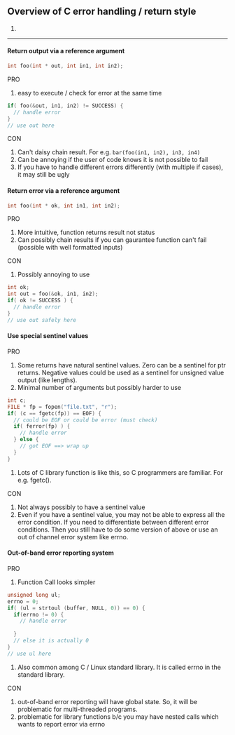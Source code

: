 ## Overview of C error handling / return style

1. 

---

#### Return output via a reference argument

```c
int foo(int * out, int in1, int in2);
```

PRO

  1. easy to execute / check for error at the same time

  ```c
  if( foo(&out, in1, in2) != SUCCESS) {
    // handle error
  }
  // use out here
  ```

CON

  1. Can't daisy chain result. For e.g. `bar(foo(in1, in2), in3, in4)`
  1. Can be annoying if the user of code knows it is not possible to fail
  1. If you have to handle different errors differently (with multiple if cases), it may still be ugly

#### Return error via a reference argument

```c
int foo(int * ok, int in1, int in2);
```

PRO

  1. More intuitive, function returns result not status
  1. Can possibly chain results if you can gaurantee function can't fail (possible with well formatted inputs)

CON

  1. Possibly annoying to use
  
  ```c
  int ok;
  int out = foo(&ok, in1, in2);
  if( ok != SUCCESS ) {
    // handle error
  }
  // use out safely here
  ```
    
#### Use special sentinel values

PRO
  1. Some returns have natural sentinel values. Zero can be a sentinel for ptr returns. Negative values could be used as a sentinel for unsigned value output (like lengths).
  1. Minimal number of arguments but possibly harder to use
  
  ```c
  int c;
  FILE * fp = fopen("file.txt", "r");
  if( (c == fgetc(fp)) == EOF) {
    // could be EOF or could be error (must check)
    if( ferror(fp) ) {
      // handle error
    } else {
      // got EOF ==> wrap up 
    }
  }
  ```
  
  1. Lots of C library function is like this, so C programmers are familiar. For e.g. fgetc().
  
CON

  1. Not always possibly to have a sentinel value
  1. Even if you have a sentinel value, you may not be able to express all the error condition. 
    If you need to differentiate between different error conditions. Then you still have to do some version of above or use an out of channel error system like errno.
    
#### Out-of-band error reporting system

PRO

  1. Function Call looks simpler
  
  ```c
  unsigned long ul; 
  errno = 0;
  if( (ul = strtoul (buffer, NULL, 0)) == 0) {
    if(errno != 0) {
      // handle error
      
    }
    // else it is actually 0
  }
  // use ul here
  ```
  
  1. Also common among C / Linux standard library. It is called errno in the standard library.
  
CON

  1. out-of-band error reporting will have global state. So, it will be problematic for multi-threaded programs.
  1. problematic for library functions b/c you may have nested calls which wants to report error via errno
  

